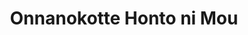 --- 
title: "Onnanokotte Honto ni Mou"
publishdate: "2019-4-8T16:48:46+02:00"
src: "https://365manga.net/manga/onnanokotte-honto-ni-mou"
image: "https://data.365manga.net/images/thumbnails/24215-onnanokotte-honto-ni-mou.jpg"
description: "From Fateful Encounters: Story1 - Junior high third year Yue is convinced that being a girl really, really sucks because of... that you-know-what time of the month. But her opinion starts to change when she stumbles into the infirmary one day and accidentally comes across a certain boy named Sagami!"
---